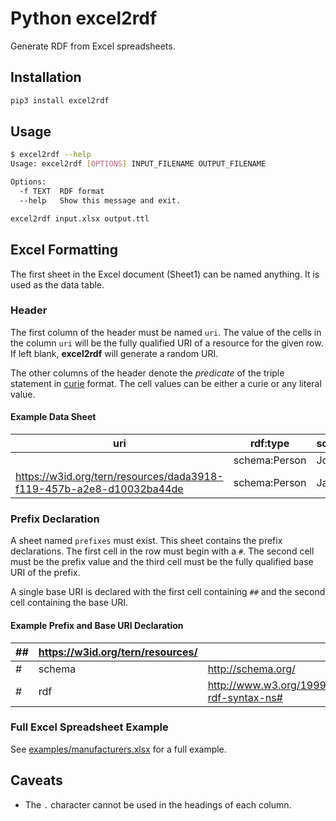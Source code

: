 # Python excel2rdf

Generate RDF from Excel spreadsheets.


## Installation

```bash
pip3 install excel2rdf
```

## Usage
```bash
$ excel2rdf --help
Usage: excel2rdf [OPTIONS] INPUT_FILENAME OUTPUT_FILENAME

Options:
  -f TEXT  RDF format
  --help   Show this message and exit.
```

```bash
excel2rdf input.xlsx output.ttl
```

## Excel Formatting

The first sheet in the Excel document (Sheet1) can be named anything. It is used as the data table.

### Header

The first column of the header must be named `uri`. The value of the cells in the column `uri` will be the fully qualified URI of a resource for the given row. If left blank, **excel2rdf** will generate a random URI. 

The other columns of the header denote the *predicate* of the triple statement in [curie](https://www.w3.org/TR/2010/NOTE-curie-20101216/) format. The cell values can be either a curie or any literal value. 

#### Example Data Sheet

| uri                                                                  | rdf:type      | schema:name |
|----------------------------------------------------------------------|---------------|-------------|
|                                                                      | schema:Person | John Smith  |
| https://w3id.org/tern/resources/dada3918-f119-457b-a2e8-d10032ba44de | schema:Person | Jane Smith  |


### Prefix Declaration

A sheet named `prefixes` must exist. This sheet contains the prefix declarations. The first cell in the row must begin with a `#`. The second cell must be the prefix value and the third cell must be the fully qualified base URI of the prefix. 

A single base URI is declared with the first cell containing `##` and the second cell containing the base URI.

#### Example Prefix and Base URI Declaration

| ## | https://w3id.org/tern/resources/ |                                             |
|----|----------------------------------|---------------------------------------------|
| #  | schema                           | http://schema.org/                          |
| #  | rdf                              | http://www.w3.org/1999/02/22-rdf-syntax-ns# |


### Full Excel Spreadsheet Example

See [examples/manufacturers.xlsx](https://github.com/edmondchuc/excel2rdf/blob/master/examples/manufacturers.xlsx) for a full example.


## Caveats

- The `.` character cannot be used in the headings of each column.